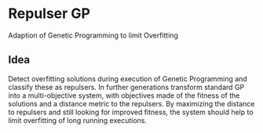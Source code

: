 # Repulser GP
Adaption of Genetic Programming to limit Overfitting

## Idea

Detect overfitting solutions during execution of Genetic Programming and classify these as repulsers. 
In further generations transform standard GP into a multi-objective system, with objectives made of the fitness of the solutions and a distance metric to the repulsers.
By maximizing the distance to repulsers and still looking for improved fitness, the system should help to limit overfitting of long running executions.

